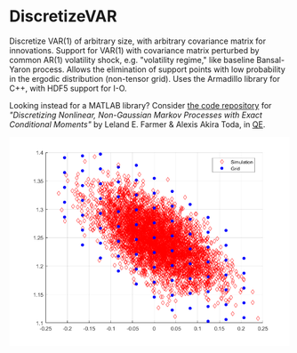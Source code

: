 # DiscretizeVAR
Discretize VAR(1) of arbitrary size, with arbitrary covariance matrix for innovations. Support for VAR(1) with covariance matrix perturbed by common AR(1) volatility shock, 
e.g. "volatility regime," like baseline Bansal-Yaron process. Allows the elimination of support points with low probability in the ergodic distribution (non-tensor grid). 
Uses the Armadillo library for C++, with HDF5 support for I-O.

Looking instead for a MATLAB library? Consider [the code repository](https://github.com/alexisakira/discretization) for *"Discretizing Nonlinear, Non-Gaussian Markov 
Processes with Exact Conditional Moments"* by Leland E. Farmer &amp; Alexis Akira Toda, in [QE](https://onlinelibrary.wiley.com/doi/abs/10.3982/QE737).

![Example plot](example_2d.png)
